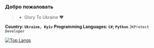 

### Добро пожаловать

>- Glory To Ukraine ❤

**Country: `Ukraine, Kyiv`**
**Programming Languages: `C#`; `Python`**
`JKProtect Developer`

[![Top Langs](https://github-readme-stats.vercel.app/api/top-langs/?username=EzCq&layout=compact)](https://github.com/anuraghazra/github-readme-stats)
